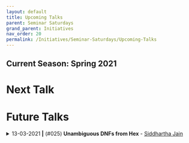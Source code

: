 ```yaml
---
layout: default
title: Upcoming Talks
parent: Seminar Saturdays
grand_parent: Initiatives
nav_order: 20
permalink: /Initiatives/Seminar-Saturdays/Upcoming-Talks
---
```


Current Season: Spring 2021
---------------------------

Next Talk
=========


Future Talks
==============

<details><summary>13-03-2021 <b>|</b> (#025) <b>Unambiguous DNFs from Hex</b> - <a href="http://sidjain.me/">Siddhartha Jain</a></summary><div class="custom-spoiler"><p>

**Date and Time**: [13-03-2021, 19:30 - 21:00 IST](https://calendar.google.com/calendar/event?eid=a2NmZ3FpYTZlZ2xlc2Fra2Y2YnN1N29iMmZfMjAyMTAzMTNUMTQwMDAwWiB2bmw5c2RxN29vZmlwaWJobzEzMnIyZTAyNEBn&ctz=Asia/Kolkata)

### Abstract
I'll be talking about my work done in collaboration Mika Göös, Shalev Ben-David & Robin Kothari. We exhibit an unambiguous k-DNF formula that requires CNF width \tOmega(k^{1.5}). Our construction is inspired by the board game Hex and it is vastly simpler than previous ones, which achieved at best an exponent of 1.22. Our result is known to imply several other improved separations in query and communication complexity.

### Prerequisites
TBA

### Resources
TBA

</p></div></details>

<!--
<details><summary>[[DATE]] <b>|</b> (#[[IDX]]) <b>[[TITLE]]</b> - <a href="[[HOMEPAGE]]">[[AUTHOR]]</a></summary><div class="custom-spoiler"><p>

**Date & Time**: [INFO](<calendar_link>)

### Abstract

### Prerequisites

### Resources

</p></div></details>
-->

